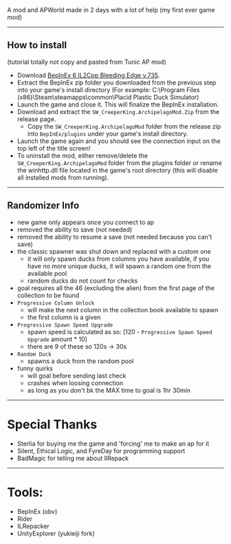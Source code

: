 A mod and APWorld made in 2 days with a lot of help 
(my first ever game mod)

---

## How to install
(tutorial totally not copy and pasted from Tunic AP mod)

- Download [BepInEx 6 IL2Cpp Bleeding Edge v.735](https://builds.bepinex.dev/projects/bepinex_be/735/BepInEx-Unity.IL2CPP-win-x64-6.0.0-be.735%2B5fef357.zip).
- Extract the BepInEx zip folder you downloaded from the previous step into your game's install directory (For example: C:\Program Files (x86)\Steam\steamapps\common\Placid Plastic Duck Simulator)
- Launch the game and close it. This will finalize the BepInEx installation.
- Download and extract the `SW_CreeperKing.ArchipelagoMod.Zip` from the release page.
    - Copy the `SW_CreeperKing.ArchipelagoMod` folder from the release zip into `BepInEx/plugins` under your game's install directory.
- Launch the game again and you should see the connection input on the top left of the title screen!
- To uninstall the mod, either remove/delete the `SW_CreeperKing.ArchipelagoMod` folder from the plugins folder or rename the winhttp.dll file located in the game's root directory (this will disable all installed mods from running).

---

## Randomizer Info

- new game only appears once you connect to ap
- removed the ability to save (not needed)
- removed the ability to resume a save (not needed because you can't save)
- the classic spawner was shut down and replaced with a custom one
  - it will only spawn ducks from columns you have available, if you have no more unique ducks, it will spawn a random one from the available pool
  - random ducks do not count for checks
- goal requires all the 46 (excluding the alien) from the first page of the collection to be found
- `Progressive Column Unlock`
  - will make the next column in the collection book available to spawn
  - the first column is a given
- `Progressive Spawn Speed Upgrade`
  - spawn speed is calculated as so: [120 - `Progressive Spawn Speed Upgrade` amount * 10]
  - there are 9 of these so 120s -> 30s
- `Random Duck`
  - spawns a duck from the random pool
- funny quirks
  - will goal before sending last check
  - crashes when loosing connection
  - as long as you don't bk the MAX time to goal is 1hr 30min

---

# Special Thanks

- Sterlia for buying me the game and 'forcing' me to make an ap for it
- Silent, Ethical Logic, and FyreDay for programming support
- BadMagic for telling me about IlRepack

---

# Tools:

- BepInEx (obv)
- Rider
- ILRepacker
- UnityExplorer (yukieiji fork)
